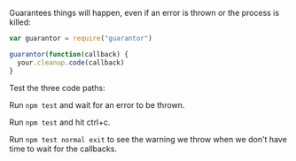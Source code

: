 Guarantees things will happen, even if an error is thrown or the process is killed:

~~~javascript
var guarantor = require("guarantor")

guarantor(function(callback) {
  your.cleanup.code(callback)
}
~~~

Test the three code paths:

Run `npm test` and wait for an error to be thrown.

Run `npm test` and hit ctrl+c.

Run `npm test normal exit` to see the warning we throw when we don't have time to wait for the callbacks.